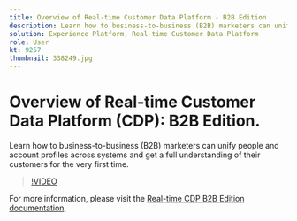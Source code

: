```yaml
---
title: Overview of Real-time Customer Data Platform - B2B Edition
description: Learn how to business-to-business (B2B) marketers can unify people and account profiles across systems and get a full understanding of their customers for the very first time.
solution: Experience Platform, Real-time Customer Data Platform
role: User
kt: 9257
thumbnail: 338249.jpg
---
```

# Overview of Real-time Customer Data Platform (CDP): B2B Edition.

Learn how to business-to-business (B2B) marketers can unify people and account profiles across systems and get a full understanding of their customers for the very first time.


>[!VIDEO](https://video.tv.adobe.com/v/338249?quality=12&learn=on)



For  more information, please visit the [Real-time CDP B2B Edition documentation](https://experienceleague.adobe.com/docs/experience-platform/rtcdp/b2b-overview.html).